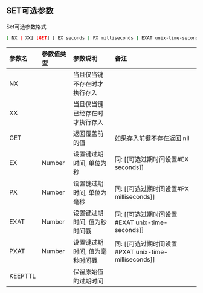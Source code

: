 ## SET可选参数
Set可选参数格式
```bash
[ NX | XX] [GET] [ EX seconds | PX milliseconds | EXAT unix-time-seconds | PXAT unix-time-milliseconds | KEEPTTL]
```

|参数名|参数值类型|参数说明|备注|
|:-|:-|:-|:-|
|NX||当且仅当键不存在时才执行存入||
|XX||当且仅当键已经存在时才执行存入||
|GET||返回覆盖前的值|如果存入前键不存在返回 nil|
|EX|Number|设置键过期时间, 单位为秒|同: [[可选过期时间设置#EX seconds]]|
|PX|Number|设置键过期时间, 单位为毫秒|同: [[可选过期时间设置#PX milliseconds]]|
|EXAT|Number|设置键过期时间, 值为秒时间戳|同: [[可选过期时间设置#EXAT unix-time-seconds]]|
|PXAT|Number|设置键过期时间, 值为毫秒时间戳|同: [[可选过期时间设置#PXAT unix-time-milliseconds]]|
|KEEPTTL||保留原始值的过期时间||
